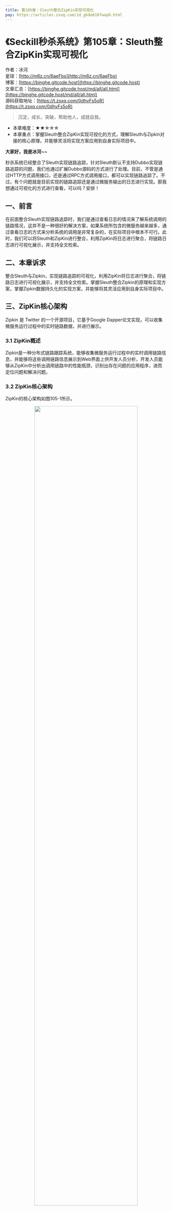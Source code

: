 ```yaml
---
title: 第105章：Sleuth整合ZipKin实现可视化
pay: https://articles.zsxq.com/id_gkdo616fwap6.html
---
```


# 《Seckill秒杀系统》第105章：Sleuth整合ZipKin实现可视化

作者：冰河
<br/>星球：[http://m6z.cn/6aeFbs](http://m6z.cn/6aeFbs)
<br/>博客：[https://binghe.gitcode.host](https://binghe.gitcode.host)
<br/>文章汇总：[https://binghe.gitcode.host/md/all/all.html](https://binghe.gitcode.host/md/all/all.html)
<br/>源码获取地址：[https://t.zsxq.com/0dhvFs5oR](https://t.zsxq.com/0dhvFs5oR)

> 沉淀，成长，突破，帮助他人，成就自我。

* 本章难度：★★☆☆☆
* 本章重点：掌握Sleuth整合ZipKin实现可视化的方式，理解Sleuth与Zipkin对接的核心原理，并能够灵活将实现方案应用到自身实际项目中。

**大家好，我是冰河~~**

秒杀系统已经整合了Sleuth实现链路追踪，针对Sleuth默认不支持Dubbo实现链路追踪的问题，我们也通过扩展Dubbo源码的方式进行了处理。目前，不管是通过HTTP方式调用接口，还是通过RPC方式调用接口，都可以实现链路追踪了。不过，有个问题就是目前实现的链路追踪还是通过微服务输出的日志进行实现。那我想通过可视化的方式进行查看，可以吗？安排！

## 一、前言

在前面整合Sleuth实现链路追踪时，我们是通过查看日志的情况来了解系统调用的链路情况，这并不是一种很好的解决方案，如果系统所包含的微服务越来越多，通过查看日志的方式来分析系统的调用是非常复杂的，在实际项目中根本不可行。此时，我们可以将Sleuth和ZipKin进行整合，利用ZipKin将日志进行聚合，将链路日志进行可视化展示，并支持全文检索。

## 二、本章诉求

整合Sleuth与Zipkin，实现链路追踪的可视化，利用ZipKin将日志进行聚合，将链路日志进行可视化展示，并支持全文检索。掌握Sleuth整合Zipkin的原理和实现方案，掌握Zipkin数据持久化的实现方案，并能够将其灵活应用到自身实际项目中。

## 三、ZipKin核心架构

Zipkin 是 Twitter 的一个开源项目，它基于Google Dapper论文实现，可以收集微服务运行过程中的实时链路数据，并进行展示。

### 3.1 ZipKin概述

Zipkin是一种分布式链路跟踪系统，能够收集微服务运行过程中的实时调用链路信息，并能够将这些调用链路信息展示到Web界面上供开发人员分析，开发人员能够从ZipKin中分析出调用链路中的性能瓶颈，识别出存在问题的应用程序，进而定位问题和解决问题。

### 3.2 ZipKin核心架构

ZipKin的核心架构如图105-1所示。

<div align="center">
    <img src="https://binghe.gitcode.host/images/project/seckill/seckill-2023-09-15-001.png?raw=true" width="80%">
    <br/>
</div>

<p align="right"><font size="1">注：图片来源：https://zipkin.io/pages/architecture.html</font></p>

其中，ZipKin核心组件的功能如下所示。

- Reporter：ZipKin中上报链路数据的模块，主要配置在具体的微服务应用中。
- Transport：ZipKin中传输链路数据的模块，此模块可以配置为Kafka，RocketMQ、RabbitMQ等。
- Collector：ZipKin中收集并消费链路数据的模块，默认是通过http协议收集，可以配置为Kafka消费。
- Storage：ZipKin中存储链路数据的模块，此模块的具体可以配置为ElasticSearch、Cassandra或者MySQL，目前ZipKin支持这三种数据持久化方式。
- API：ZipKin中的API 组件，主要用来提供外部访问接口。比如给客户端展示跟踪信息，或是开放给外部系统实现监控等。
- UI： ZipKin中的UI 组件，基于API组件实现的上层应用。通过UI组件用户可以方便并且很直观地查询和分析跟踪信息。  

Zipkin在总体上会分为两个端，一个是Zipkin服务端，一个是Zipkin客户端，客户端主要是配置在微服务应用中，收集微服务中的调用链路信息，将数据发送给ZipKin服务端。

## 四、整合ZipKin

Zipkin总体上分为服务端和客户端，我们需要下载并启动ZipKin服务端的Jar包，在微服务中集成ZipKin的客户端。


## 查看完整文章

加入[冰河技术](http://m6z.cn/6aeFbs)知识星球，解锁完整技术文章与完整代码